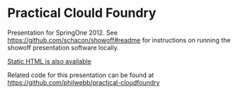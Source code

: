 # Practical Clould Foundry #

Presentation for SpringOne 2012.  See https://github.com/schacon/showoff#readme for instructions on running the showoff presentation software locally.

[Static HTML is also available](https://philwebb.github.com/practical-cloudfoundry-presentation)

Related code for this presentation can be found at https://github.com/philwebb/practical-cloudfoundry
